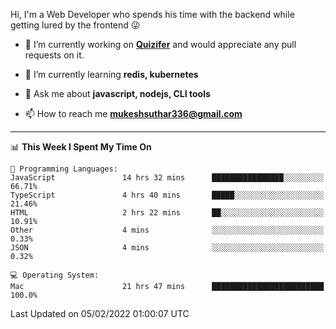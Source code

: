 Hi, I'm a Web Developer who spends his time with the backend while getting lured by the frontend 😜

- 🔭 I’m currently working on **[Quizifer](https://github.com/SutharMukesh/Quizifer/)** and would appreciate any pull requests on it.

- 🌱 I’m currently learning **redis, kubernetes**

- 💬 Ask me about **javascript, nodejs, CLI tools**

- 📫 How to reach me **mukeshsuthar336@gmail.com**

---
<!--START_SECTION:waka-->
📊 **This Week I Spent My Time On** 

```text
💬 Programming Languages: 
JavaScript               14 hrs 32 mins      ████████████████░░░░░░░░░   66.71% 
TypeScript               4 hrs 40 mins       █████░░░░░░░░░░░░░░░░░░░░   21.46% 
HTML                     2 hrs 22 mins       ██░░░░░░░░░░░░░░░░░░░░░░░   10.91% 
Other                    4 mins              ░░░░░░░░░░░░░░░░░░░░░░░░░   0.33% 
JSON                     4 mins              ░░░░░░░░░░░░░░░░░░░░░░░░░   0.32%

💻 Operating System: 
Mac                      21 hrs 47 mins      █████████████████████████   100.0%

```


 Last Updated on 05/02/2022 01:00:07 UTC
<!--END_SECTION:waka-->
